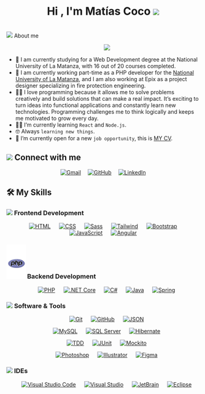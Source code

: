<h1 align="center">Hi , I'm Matías Coco <img src="https://media.giphy.com/media/hvRJCLFzcasrR4ia7z/giphy.gif" width="35"></h1>

<br>
<picture><img src="https://github.com/7oSkaaa/7oSkaaa/blob/main/Images/about_me.gif?raw=true" width="50px"></picture> About me

<picture> <img align="right" src="https://github.com/7oSkaaa/7oSkaaa/blob/main/Images/Right_Side.gif?raw=true" width = 250px></picture>

<br>

- :school: I am currently studying for a Web Development degree at the National University of La Matanza, with 16 out of 20 courses completed.
- :briefcase: I am currently working part-time as a PHP developer for the [National University of La Matanza](https://www.unlam.edu.ar/), and I am also working at Epix as a project designer specializing in fire protection engineering.
- :technologist: I love programming because it allows me to solve problems creatively and build solutions that can make a real impact. It’s exciting to turn ideas into functional applications and constantly learn new technologies. Programming challenges me to think logically and keeps me motivated to grow every day.
- :student: I’m currently learning `React` and `Node.js`.
- :nerd_face: Always `learning new things`.
- :thinking: I’m currently open for a new `job opportunity`, this is [MY CV](https://drive.google.com/file/d/1HwNup_F8VZ-rgTvRIT3FErH1DP_XoRqv/view?usp=sharing).
  <br>

## <picture> <img src="https://github.com/7oSkaaa/7oSkaaa/blob/main/Images/Connect-with-me.gif?raw=true" width="100px"> </picture> Connect with me

<p align="center">
	<a href="mailto:cocomatias6@gmail.com"><img img src="https://img.shields.io/badge/gmail-%23EA4335.svg?style=plastic&logo=gmail&logoColor=white" alt="Gmail"/></a>&emsp;
	<a href="https://github.com/matiasCoco1997"><img src="https://img.shields.io/badge/github-%23181717.svg?style=plastic&logo=github&logoColor=white" alt="GitHub"/></a>&emsp;
	<a href="https://www.linkedin.com/in/matias-coco-812a41230/"><img src="https://img.shields.io/badge/linkedin-%230A66C2.svg?style=plastic&logo=linkedin&logoColor=white" alt="LinkedIn"/></a>
</p>

## 🛠️ My Skills

<!-- Frontend Development ---------------------------------------------------------------------------------------------------------------------------------->

### <picture> <img src = "https://github.com/7oSkaaa/7oSkaaa/blob/main/Images/Front_End.gif?raw=true" width = 50px> </picture> Frontend Development

<p align="center">
  &emsp;
  <a href="#"><img alt="HTML" src="https://img.shields.io/badge/HTML%205-%23E34F26.svg?style=plastic&logo=html5&logoColor=white"></a>
  &emsp;
  <a href="#"><img alt="CSS" src="https://img.shields.io/badge/CSS%20-%231572B6.svg?style=plastic&logo=css3&logoColor=white"></a>
  &emsp;
  <a href="#"><img alt="Sass" src="https://img.shields.io/badge/Sass-%23CC6699.svg?style=plastic&logo=sass&logoColor=white"></a>
  &emsp;
  <a href="#"><img alt="Tailwind" src="https://img.shields.io/badge/Tailwind%20CSS-%2338B2AC.svg?style=plastic&logo=tailwind-css&logoColor=white"></a>
  &emsp;
  <a href="#"><img alt="Bootstrap" src="https://img.shields.io/badge/Bootstrap-%23563D7C.svg?style=plastic&logo=bootstrap&logoColor=white"></a>
  &emsp;
  <a href="#"><img alt="JavaScript" src="https://img.shields.io/badge/JavaScript-%23F7DF1E.svg?style=plastic&logo=javascript&logoColor=black"></a>
  &emsp;
  <a href="#"><img alt="Angular" src="https://img.shields.io/badge/Angular-%23D50032.svg?style=plastic&logo=angular&logoColor=white"></a>
</p>

<!-- Backend Development ---------------------------------------------------------------------------------------------------------------------------------->

### <picture> <img src = "Gifs/gif-Backend.gif" width = 50px> </picture> Backend Development

<p align="center">
  &emsp;
  <a href="#"><img alt="PHP" src="https://img.shields.io/badge/PHP%208.2-%23777BB4.svg?style=plastic&logo=php&logoColor=white"></a>
  &emsp;
  <a href="#"><img alt=".NET Core" src="https://img.shields.io/badge/.NET%20Core%208-%231572B6.svg?style=plastic&logo=.net&logoColor=white"></a>
  &emsp;
  <a href="#"><img alt="C#" src="https://img.shields.io/badge/C%23-%23178600.svg?style=plastic&logo=c-sharp&logoColor=white"></a>
  &emsp;
  <a href="#"><img alt="Java" src="https://img.shields.io/badge/Java%2021-%23007396.svg?style=plastic&logo=java&logoColor=white"></a>
  &emsp;
  <a href="#"><img alt="Spring" src="https://img.shields.io/badge/Spring%205.2-%236DB33F.svg?style=plastic&logo=spring&logoColor=white"></a>
</p>

<!-- Software & Tools ---------------------------------------------------------------------------------------------------------------------------------->

### <picture> <img src = "https://github.com/7oSkaaa/7oSkaaa/blob/main/Images/Software_Tools.gif?raw=true" width = 50px> </picture> Software & Tools

<p align="center">
  &emsp;
    <a href="#"><img alt="Git" src="https://img.shields.io/badge/Git%20-%23F05033.svg?style=plastic&logo=git&logoColor=white"></a>
  &emsp;
    <a href="#"><img alt="GitHub" src="https://img.shields.io/badge/github-%23181717.svg?style=plastic&logo=github&logoColor=white"></a>
  &emsp;
    <a href="#"><img alt="JSON" img src="https://img.shields.io/badge/json-%23000000.svg?style=plastic&logo=json&logoColor=white"></a>
</p>

<!-- Database -->
<p align="center">
  &emsp;
  <a href="#"><img alt="MySQL" src="https://img.shields.io/badge/MySQL%208.0-%234479A1.svg?style=plastic&logo=mysql&logoColor=white"></a>
  &emsp;
  <a href="#"><img alt="SQL Server" src="https://img.shields.io/badge/SQL%20Server%2016-%232F5C77.svg?style=plastic&logo=microsoft-sql-server&logoColor=white"></a>
  &emsp;
  <a href="#"><img alt="Hibernate" src="https://img.shields.io/badge/Hibernate%205.4-%237B7B7B.svg?style=plastic&logo=hibernate&logoColor=white"></a>
</p>

<!-- Testing -->
<p align="center">
  &emsp;
  <a href="#"><img alt="TDD" src="https://img.shields.io/badge/TDD-%23007ACC.svg?style=plastic&logo=tdd&logoColor=white"></a>
  &emsp;
  <a href="#"><img alt="JUnit" src="https://img.shields.io/badge/JUnit%205.9.0-%23D32F2F.svg?style=plastic&logo=junit&logoColor=white"></a>
  &emsp;
  <a href="#"><img alt="Mockito" src="https://img.shields.io/badge/Mockito%205.3.1-%234CAF50.svg?style=plastic&logo=mockito&logoColor=white"></a>
</p>

<!-- Graphic Design -->
<p align="center">
  &emsp;
  <a href="#"><img alt="Photoshop" src="https://img.shields.io/badge/Photoshop-%231572B6.svg?style=plastic&logo=adobe-photoshop&logoColor=white"></a>
  &emsp;
  <a href="#"><img alt="Illustrator" src="https://img.shields.io/badge/Illustrator-%23FF9A00.svg?style=plastic&logo=adobe-illustrator&logoColor=white"></a>
  &emsp;
  <a href="#"><img alt="Figma" src="https://img.shields.io/badge/Figma-%23324E93.svg?style=plastic&logo=figma&logoColor=white"></a>
</p>

<!-- IDES ------------------------------------------------------------------------------------------------------------------------------------>

### <picture> <img src = "https://github.com/7oSkaaa/7oSkaaa/blob/main/Images/IDEs.gif?raw=true" width = 50px> </picture> IDEs

<p align="center">
  &emsp;
    <a href="#"><img alt="Visual Studio Code" src="https://img.shields.io/badge/Visual%20Studio%20Code-0078d7.svg?style=plastic&logo=visual-studio-code&logoColor=white"></a>
   &emsp;
    <a href="#"><img alt="Visual Studio" src="https://img.shields.io/badge/Visual%20Studio%20-FFFFFF.svg?style=plastic&logo=visual-studio&logoColor=white&color=800080"></a>
  &emsp;
    <a href="#"><img alt="JetBrain" src="https://img.shields.io/badge/jetbrains-%23000000.svg?style=plastic&logo=jetbrains&logoColor=white" /></a>
  &emsp;
    <a href="#"><img alt="Eclipse" src="https://img.shields.io/badge/eclipse%20ide-%232C2255.svg?&style=plastic&logo=eclipse%20ide&logoColor=white" /></a>
</p>

<br>
